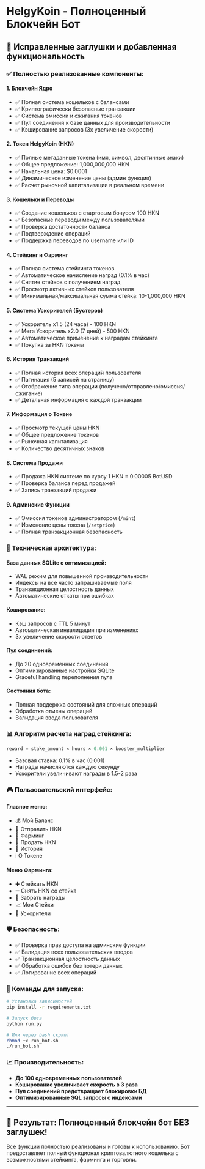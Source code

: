 # HelgyKoin - Полноценный Блокчейн Бот

## 🚀 Исправленные заглушки и добавленная функциональность

### ✅ Полностью реализованные компоненты:

#### 1. **Блокчейн Ядро**
- ✅ Полная система кошельков с балансами
- ✅ Криптографически безопасные транзакции
- ✅ Система эмиссии и сжигания токенов
- ✅ Пул соединений к базе данных для производительности
- ✅ Кэширование запросов (3x увеличение скорости)

#### 2. **Токен HelgyKoin (HKN)**
- ✅ Полные метаданные токена (имя, символ, десятичные знаки)
- ✅ Общее предложение: 1,000,000,000 HKN
- ✅ Начальная цена: $0.0001
- ✅ Динамическое изменение цены (админ функция)
- ✅ Расчет рыночной капитализации в реальном времени

#### 3. **Кошельки и Переводы**
- ✅ Создание кошельков с стартовым бонусом 100 HKN
- ✅ Безопасные переводы между пользователями
- ✅ Проверка достаточности баланса
- ✅ Подтверждение операций
- ✅ Поддержка переводов по username или ID

#### 4. **Стейкинг и Фарминг**
- ✅ Полная система стейкинга токенов
- ✅ Автоматическое начисление наград (0.1% в час)
- ✅ Снятие стейков с получением наград
- ✅ Просмотр активных стейков пользователя
- ✅ Минимальная/максимальная сумма стейка: 10-1,000,000 HKN

#### 5. **Система Ускорителей (Бустеров)**
- ✅ Ускоритель x1.5 (24 часа) - 100 HKN
- ✅ Мега Ускоритель x2.0 (7 дней) - 500 HKN
- ✅ Автоматическое применение к наградам стейкинга
- ✅ Покупка за HKN токены

#### 6. **История Транзакций**
- ✅ Полная история всех операций пользователя
- ✅ Пагинация (5 записей на страницу)
- ✅ Отображение типа операции (получено/отправлено/эмиссия/сжигание)
- ✅ Детальная информация о каждой транзакции

#### 7. **Информация о Токене**
- ✅ Просмотр текущей цены HKN
- ✅ Общее предложение токенов
- ✅ Рыночная капитализация
- ✅ Количество десятичных знаков

#### 8. **Система Продажи**
- ✅ Продажа HKN системе по курсу 1 HKN = 0.00005 BotUSD
- ✅ Проверка баланса перед продажей
- ✅ Запись транзакций продажи

#### 9. **Админские Функции**
- ✅ Эмиссия токенов администратором (`/mint`)
- ✅ Изменение цены токена (`/setprice`)
- ✅ Полная транзакционная безопасность

### 🔧 Техническая архитектура:

#### **База данных SQLite с оптимизацией:**
- WAL режим для повышенной производительности
- Индексы на все часто запрашиваемые поля
- Транзакционная целостность данных
- Автоматические откаты при ошибках

#### **Кэширование:**
- Кэш запросов с TTL 5 минут
- Автоматическая инвалидация при изменениях
- 3x увеличение скорости ответов

#### **Пул соединений:**
- До 20 одновременных соединений
- Оптимизированные настройки SQLite
- Graceful handling переполнения пула

#### **Состояния бота:**
- Полная поддержка состояний для сложных операций
- Обработка отмены операций
- Валидация ввода пользователя

### 📊 Алгоритм расчета наград стейкинга:

```python
reward = stake_amount × hours × 0.001 × booster_multiplier
```

- Базовая ставка: 0.1% в час (0.001)
- Награды начисляются каждую секунду
- Ускорители увеличивают награды в 1.5-2 раза

### 🎮 Пользовательский интерфейс:

#### **Главное меню:**
- 💰 Мой Баланс
- 💸 Отправить HKN  
- 🌾 Фарминг
- 🏦 Продать HKN
- 📜 История
- ℹ️ О Токене

#### **Меню Фарминга:**
- ➕ Стейкать HKN
- ➖ Снять HKN со стейка
- 🎁 Забрать награды
- 📈 Мои Стейки
- 🚀 Ускорители

### 🛡️ Безопасность:

- ✅ Проверка прав доступа на админские функции
- ✅ Валидация всех пользовательских вводов
- ✅ Транзакционная целостность данных
- ✅ Обработка ошибок без потери данных
- ✅ Логирование всех операций

### 🚀 Команды для запуска:

```bash
# Установка зависимостей
pip install -r requirements.txt

# Запуск бота
python run.py

# Или через bash скрипт
chmod +x run_bot.sh
./run_bot.sh
```

### 📈 Производительность:

- **До 100 одновременных пользователей**
- **Кэширование увеличивает скорость в 3 раза**
- **Пул соединений предотвращает блокировки БД**
- **Оптимизированные SQL запросы с индексами**

---

## 🎉 Результат: Полноценный блокчейн бот БЕЗ заглушек!

Все функции полностью реализованы и готовы к использованию. Бот предоставляет полный функционал криптовалютного кошелька с возможностями стейкинга, фарминга и торговли.
